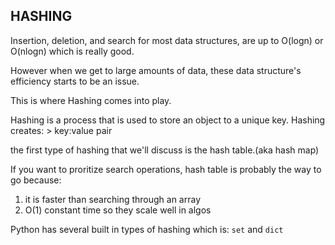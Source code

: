 ## HASHING 

Insertion, deletion, and search for most data structures, are up to 
O(logn) or O(nlogn) which is really good. 

However when we get to large amounts of data, these data structure's efficiency starts to be an issue. 

This is where Hashing comes into play. 


Hashing is a process that is used to store an object to a unique key. Hashing creates: 
    > key:value pair

the first type of hashing that we'll discuss is the hash table.(aka hash map) 

If you want to proritize search operations, hash table is probably the way to go because: 
1. it is faster than searching through an array
2. O(1) constant time so they scale well in algos

Python has several built in types of hashing which is: 
`set` and `dict`


